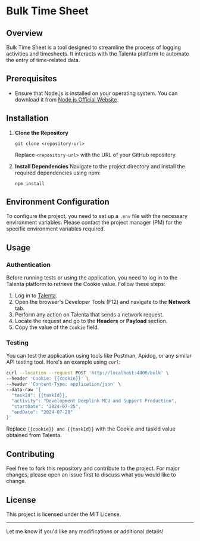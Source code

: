 # Bulk Time Sheet

## Overview
Bulk Time Sheet is a tool designed to streamline the process of logging activities and timesheets. It interacts with the Talenta platform to automate the entry of time-related data.

## Prerequisites
- Ensure that Node.js is installed on your operating system. You can download it from [Node.js Official Website](https://nodejs.org/).

## Installation

1. **Clone the Repository**
   ```
   git clone <repository-url>
   ```
   Replace `<repository-url>` with the URL of your GitHub repository.

2. **Install Dependencies**
   Navigate to the project directory and install the required dependencies using npm:
   ```
   npm install
   ```

## Environment Configuration
To configure the project, you need to set up a `.env` file with the necessary environment variables. Please contact the project manager (PM) for the specific environment variables required.

## Usage

### Authentication
Before running tests or using the application, you need to log in to the Talenta platform to retrieve the Cookie value. Follow these steps:

1. Log in to [Talenta](https://www.talenta.co/).
2. Open the browser's Developer Tools (F12) and navigate to the **Network** tab.
3. Perform any action on Talenta that sends a network request.
4. Locate the request and go to the **Headers** or **Payload** section.
5. Copy the value of the `Cookie` field.

### Testing
You can test the application using tools like Postman, Apidog, or any similar API testing tool. Here's an example using `curl`:

```bash
curl --location --request POST 'http://localhost:4000/bulk' \
--header 'Cookie: {{cookie}}' \
--header 'Content-Type: application/json' \
--data-raw '{
  "taskId": {{taskId}},
  "activity": "Development Deeplink MCU and Support Production",
  "startDate": "2024-07-25",
  "endDate": "2024-07-28"
}'
```

Replace `{{cookie}} and {{taskId}}` with the Cookie and taskId value obtained from Talenta.

## Contributing
Feel free to fork this repository and contribute to the project. For major changes, please open an issue first to discuss what you would like to change.

## License
This project is licensed under the MIT License.

---

Let me know if you'd like any modifications or additional details!
